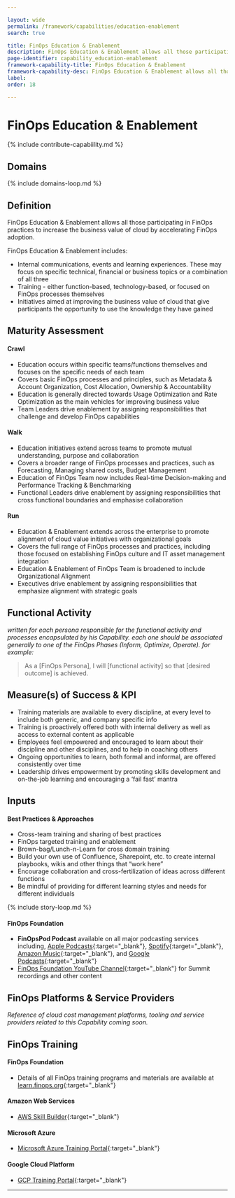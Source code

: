 ```yaml
---

layout: wide
permalink: /framework/capabilities/education-enablement
search: true

title: FinOps Education & Enablement
description: FinOps Education & Enablement allows all those participating in FinOps practices to increase the business value of cloud by accelerating FinOps adoption.
page-identifier: capability_education-enablement
framework-capability-title: FinOps Education & Enablement
framework-capability-desc: FinOps Education & Enablement allows all those participating in FinOps practices to increase the business value of cloud by accelerating FinOps adoption.
label:
order: 18

---
```


# FinOps Education & Enablement

{% include contribute-capabiility.md %}
## Domains
<!-- _x-ref to the FinOps Domain(s) to which this Capability corresponds_ -->
{% include domains-loop.md %}
## Definition
FinOps Education & Enablement allows all those participating in FinOps practices to increase the business value of cloud by accelerating FinOps adoption.

FinOps Education & Enablement includes:
- Internal communications, events and learning experiences.  These may focus on specific technical, financial or business topics or a combination of all three
- Training - either function-based, technology-based, or focused on FinOps processes themselves
- Initiatives aimed at improving the business value of cloud that give participants the opportunity to use the knowledge they have gained


## Maturity Assessment

#### Crawl
- Education occurs within specific teams/functions themselves and focuses on the specific needs of each team
- Covers basic FinOps processes and principles, such as Metadata & Account Organization, Cost Allocation, Ownership & Accountability
- Education is generally directed towards Usage Optimization and Rate Optimization as the main vehicles for improving business value
- Team Leaders drive enablement by assigning responsibilities that challenge and develop FinOps capabilities

#### Walk
- Education initiatives extend across teams to promote mutual understanding, purpose and collaboration
- Covers a broader range of FinOps processes and practices, such as Forecasting, Managing shared costs, Budget Management
- Education of FinOps Team now includes  Real-time Decision-making and Performance Tracking & Benchmarking
- Functional Leaders drive enablement by assigning responsibilities that cross functional boundaries and emphasise collaboration

#### Run
- Education & Enablement extends across the enterprise to promote alignment of cloud value initiatives with organizational goals
- Covers the full range of  FinOps processes and practices, including those focused on establishing FinOps culture and IT asset management integration
- Education & Enablement of FinOps Team is broadened to include  Organizational Alignment
- Executives drive enablement by assigning responsibilities that emphasize alignment with strategic goals


## Functional Activity
_written for each persona responsible for the functional activity and processes encapsulated by his Capability.  each one should be associated generally to one of the FinOps Phases (Inform, Optimize, Operate). for example:_
>As a [FinOps Persona], I will [functional activity] so that [desired outcome] is achieved.


## Measure(s) of Success & KPI
- Training materials are available to every discipline, at every level to include both generic, and company specific info
- Training is proactively offered both with internal delivery as well as access to external content as applicable
- Employees feel empowered and encouraged to learn about their discipline and other disciplines, and to help in coaching others
- Ongoing opportunities to learn, both formal and informal, are offered consistently over time
- Leadership drives empowerment by promoting skills development and on-the-job learning and encouraging a ‘fail fast’ mantra


## Inputs

#### Best Practices & Approaches
- Cross-team training and sharing of best practices
- FinOps targeted training and enablement
- Brown-bag/Lunch-n-Learn for cross domain training
- Build your own use of Confluence, Sharepoint, etc. to create internal playbooks, wikis and other things that “work here”
- Encourage collaboration and cross-fertilization of ideas across different functions
- Be mindful of providing for different learning styles and needs for different individuals

<!-- ####### Real World Resources ####### -->

{% include story-loop.md %}


#### FinOps Foundation
- **FinOpsPod Podcast**  available on all major podcasting services including, [Apple Podcasts](https://podcasts.apple.com/us/podcast/finopspod/id1614322837){:target="_blank"}, [Spotify](https://open.spotify.com/show/70DcVx1mxoxb0MooggVPCD?si=e79ae75d92bc4178){:target="_blank"}, [Amazon Music](https://music.amazon.ca/podcasts/71719ed5-1e29-416b-b6a9-f7d25dd6fa78/finopspod){:target="_blank"}, and [Google Podcasts](https://podcasts.google.com/search/finopspod){:target="_blank"}
- [FinOps Foundation YouTube Channel](https://www.youtube.com/channel/UCyl26lvnoySlGWlF5oNHvYA){:target="_blank"} for Summit recordings and other content



## FinOps Platforms & Service Providers
_Reference of cloud cost management platforms, tooling and service providers related to this Capability coming soon._



## FinOps Training

#### FinOps Foundation
- Details of all FinOps training programs and materials are available at [learn.finops.org](learn.finops.org){:target="_blank"}


#### Amazon Web Services
- [AWS Skill Builder](https://explore.skillbuilder.aws/learn/external-ecommerce;view=none?ctldoc-catalog-0=se-finops){:target="_blank"}


#### Microsoft Azure
- [Microsoft Azure Training Portal](https://docs.microsoft.com/en-us/search/?terms=cloud%20cost%20management%20azure&products=%2Fdevrel%2F68ec7f3a-2bc6-459f-b959-19beb729907d&category=Learn){:target="_blank"}


#### Google Cloud Platform
- [GCP Training Portal](https://www.google.com/search?q=%22cost+management%22+site%3Acloudskillsboost.google&newwindow=1&ei=pCmEYt-uKuCHptQP2Nu6qAM&ved=0ahUKEwjfkLWj0uf3AhXgg4kEHditDjUQ4dUDCA4&uact=5&oq=%22cost+management%22+site%3Acloudskillsboost.google&gs_lcp=Cgdnd3Mtd2l6EANKBAhBGAFKBAhGGABQsw1YqyZg7SpoAnAAeACAAWGIAfgKkgECMTeYAQCgAQHAAQE&sclient=gws-wiz){:target="_blank"}


---
